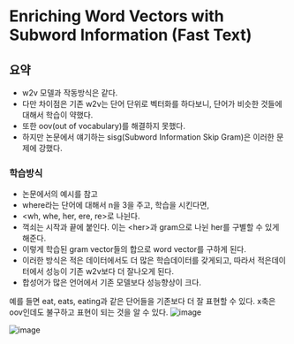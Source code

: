 # Enriching Word Vectors with Subword Information (Fast Text)

## 요약
- w2v 모델과 작동방식은 같다.
- 다만 차이점은 기존 w2v는 단어 단위로 벡터화를 하다보니, 단어가 비슷한 것들에 대해서 학습이 약했다.
- 또한 oov(out of vocabulary)를 해결하지 못했다.
- 하지만 논문에서 얘기하는 sisg(Subword Information Skip Gram)은 이러한 문제에 강했다.

### 학습방식
- 논문에서의 예시를 참고
- where라는 단어에 대해서 n을 3을 주고, 학습을 시킨다면,
- <wh, whe, her, ere, re>로 나뉜다.
- 꺽쇠는 시작과 끝에 붙인다. 이는 \<her>과 gram으로 나뉜 her를 구별할 수 있게 해준다.
- 이렇게 학습된 gram vector들의 합으로 word vector를 구하게 된다.
- 이러한 방식은 적은 데이터에서도 더 많은 학습데이터를 갖게되고, 따라서 적은데이터에서 성능이 기존 w2v보다 더 잘나오게 된다.
- 합성어가 많은 언어에서 기존 모델보다 성능향상이 크다.

예를 들면 eat, eats, eating과 같은 단어들을 기존보다 더 잘 표현할 수 있다.
x축은 oov인데도 불구하고 표현이 되는 것을 알 수 있다.
![image](https://user-images.githubusercontent.com/50571795/130005840-819c22ab-8313-4985-99a6-c43f4e3df70a.png)

![image](https://user-images.githubusercontent.com/50571795/130006051-7b0d6686-94b9-40ab-83e4-c080e18aea1a.png)
